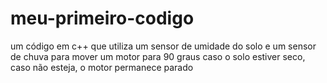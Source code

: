 # meu-primeiro-codigo
um código em c++ que utiliza um sensor de umidade do solo e um sensor de chuva para mover um motor para 90 graus caso o solo estiver seco, caso não esteja, o motor permanece parado
